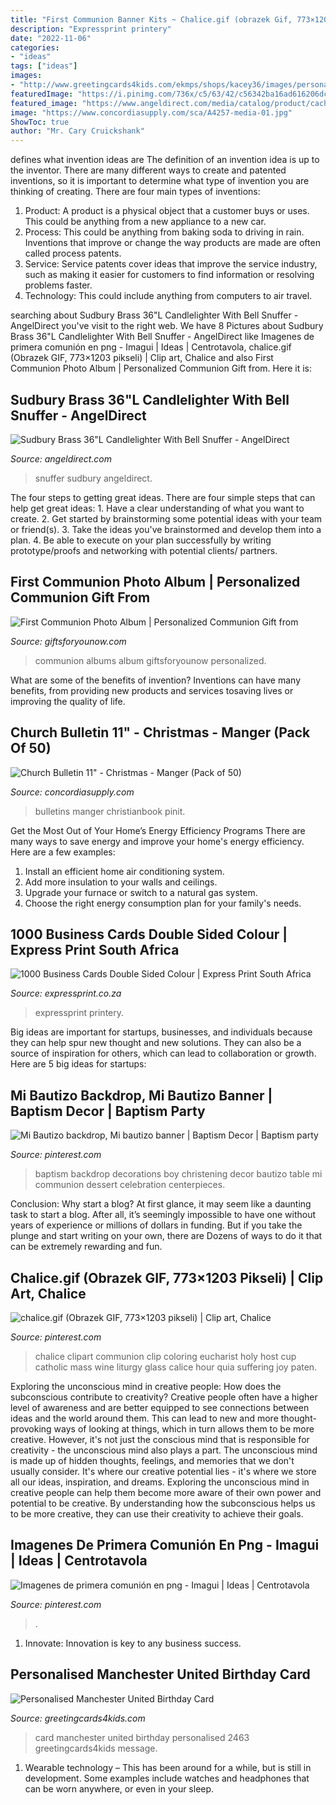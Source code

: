 ```yaml
---
title: "First Communion Banner Kits ~ Chalice.gif (obrazek Gif, 773×1203 Pikseli)"
description: "Expressprint printery"
date: "2022-11-06"
categories:
- "ideas"
tags: ["ideas"]
images:
- "http://www.greetingcards4kids.com/ekmps/shops/kacey36/images/personalised-manchester-united-birthday-card-2463-p[ekm]707x999[ekm].jpg"
featuredImage: "https://i.pinimg.com/736x/c5/63/42/c56342ba16ad616206dc606c56fe5e97.jpg"
featured_image: "https://www.angeldirect.com/media/catalog/product/cache/1/image/363x/040ec09b1e35df139433887a97daa66f/s/u/sudbury-brass-36-inch-candlelighter-with-bell-snuffer-sb5-3_2.jpg"
image: "https://www.concordiasupply.com/sca/A4257-media-01.jpg"
ShowToc: true
author: "Mr. Cary Cruickshank"
---
```



defines what invention ideas are
The definition of an invention idea is up to the inventor. 
There are many different ways to create and patented inventions, so it is important to determine what type of invention you are thinking of creating. There are four main types of inventions: 
1) Product: A product is a physical object that a customer buys or uses. This could be anything from a new appliance to a new car. 
2) Process: This could be anything from baking soda to driving in rain. Inventions that improve or change the way products are made are often called process patents. 
3) Service: Service patents cover ideas that improve the service industry, such as making it easier for customers to find information or resolving problems faster. 
4) Technology: This could include anything from computers to air travel.

	

		
searching about Sudbury Brass 36&quot;L Candlelighter With Bell Snuffer - AngelDirect you've visit to the right web. We have 8 Pictures about Sudbury Brass 36&quot;L Candlelighter With Bell Snuffer - AngelDirect like Imagenes de primera comunión en png - Imagui | Ideas | Centrotavola, chalice.gif (Obrazek GIF, 773×1203 pikseli) | Clip art, Chalice and also First Communion Photo Album | Personalized Communion Gift from. Here it is:
		
    
## Sudbury Brass 36&quot;L Candlelighter With Bell Snuffer - AngelDirect

<img loading=lazy src="https://www.angeldirect.com/media/catalog/product/cache/1/image/363x/040ec09b1e35df139433887a97daa66f/s/u/sudbury-brass-36-inch-candlelighter-with-bell-snuffer-sb5-3_2.jpg" onerror="this.onerror=null;this.src='https://tse2.mm.bing.net/th?id=OIP.o4E-DNu195Tuup0NMo7t2QAAAA&amp;pid=15.1';" alt="Sudbury Brass 36&quot;L Candlelighter With Bell Snuffer - AngelDirect">

_Source: angeldirect.com_

>snuffer sudbury angeldirect. 

	

The four steps to getting great ideas.
There are four simple steps that can help get great ideas: 1. Have a clear understanding of what you want to create.
2. Get started by brainstorming some potential ideas with your team or friend(s).
3. Take the ideas you've brainstormed and develop them into a plan. 
4. Be able to execute on your plan successfully by writing prototype/proofs and networking with potential clients/ partners.

    
## First Communion Photo Album | Personalized Communion Gift From

<img loading=lazy src="http://www.giftsforyounow.com/Images/products/PhotoAlbums/g11825bL.jpg" onerror="this.onerror=null;this.src='https://tse1.mm.bing.net/th?id=OIP.4BXqCWVAC-CJ03xWSv_eegHaHa&amp;pid=15.1';" alt="First Communion Photo Album | Personalized Communion Gift from">

_Source: giftsforyounow.com_

>communion albums album giftsforyounow personalized. 

	

What are some of the benefits of invention?
Inventions can have many benefits, from providing new products and services tosaving lives or improving the quality of life.

    
## Church Bulletin 11&quot; - Christmas - Manger (Pack Of 50)

<img loading=lazy src="https://www.concordiasupply.com/sca/A4257-media-01.jpg" onerror="this.onerror=null;this.src='https://tse1.mm.bing.net/th?id=OIP.vxtKLL5EIng5WJfd7spRIwHaLc&amp;pid=15.1';" alt="Church Bulletin 11&quot; - Christmas - Manger (Pack of 50)">

_Source: concordiasupply.com_

>bulletins manger christianbook pinit. 

	

Get the Most Out of Your Home’s Energy Efficiency Programs
There are many ways to save energy and improve your home's energy efficiency. Here are a few examples:
1. Install an efficient home air conditioning system.
2. Add more insulation to your walls and ceilings.
3. Upgrade your furnace or switch to a natural gas system.
4. Choose the right energy consumption plan for your family's needs.

    
## 1000 Business Cards Double Sided Colour | Express Print South Africa

<img loading=lazy src="https://expressprint.co.za/wp-content/uploads/2020/01/express-print-17-1024x683.jpg" onerror="this.onerror=null;this.src='https://tse1.mm.bing.net/th?id=OIP.R4Ybj3nkZPMuBD2CKU7uywHaE8&amp;pid=15.1';" alt="1000 Business Cards Double Sided Colour | Express Print South Africa">

_Source: expressprint.co.za_

>expressprint printery. 

	

Big ideas are important for startups, businesses, and individuals because they can help spur new thought and new solutions. They can also be a source of inspiration for others, which can lead to collaboration or growth. Here are 5 big ideas for startups:

    
## Mi Bautizo Backdrop, Mi Bautizo Banner | Baptism Decor | Baptism Party

<img loading=lazy src="https://i.pinimg.com/736x/e4/32/71/e432719c55df3fa7d9366e05a628d161.jpg" onerror="this.onerror=null;this.src='https://tse3.mm.bing.net/th?id=OIP.Ghijaq7IdQhebauuGPrqnAHaIP&amp;pid=15.1';" alt="Mi Bautizo backdrop, Mi bautizo banner | Baptism Decor | Baptism party">

_Source: pinterest.com_

>baptism backdrop decorations boy christening decor bautizo table mi communion dessert celebration centerpieces. 

	

Conclusion: Why start a blog?
At first glance, it may seem like a daunting task to start a blog. After all, it’s seemingly impossible to have one without years of experience or millions of dollars in funding. But if you take the plunge and start writing on your own, there are Dozens of ways to do it that can be extremely rewarding and fun.

    
## Chalice.gif (Obrazek GIF, 773×1203 Pikseli) | Clip Art, Chalice

<img loading=lazy src="https://i.pinimg.com/736x/1f/05/69/1f05692f97e6249ca4747b858c645314--d-sheets-noah.jpg" onerror="this.onerror=null;this.src='https://tse2.mm.bing.net/th?id=OIP.NSwZAbQ96m8QqQZLHkG8pwHaLh&amp;pid=15.1';" alt="chalice.gif (Obrazek GIF, 773×1203 pikseli) | Clip art, Chalice">

_Source: pinterest.com_

>chalice clipart communion clip coloring eucharist holy host cup catholic mass wine liturgy glass calice hour quia suffering joy paten. 

	

Exploring the unconscious mind in creative people: How does the subconscious contribute to creativity?
Creative people often have a higher level of awareness and are better equipped to see connections between ideas and the world around them. This can lead to new and more thought-provoking ways of looking at things, which in turn allows them to be more creative. However, it's not just the conscious mind that is responsible for creativity - the unconscious mind also plays a part. The unconscious mind is made up of hidden thoughts, feelings, and memories that we don't usually consider. It's where our creative potential lies - it's where we store all our ideas, inspiration, and dreams. Exploring the unconscious mind in creative people can help them become more aware of their own power and potential to be creative. By understanding how the subconscious helps us to be more creative, they can use their creativity to achieve their goals.

    
## Imagenes De Primera Comunión En Png - Imagui | Ideas | Centrotavola

<img loading=lazy src="https://i.pinimg.com/736x/c5/63/42/c56342ba16ad616206dc606c56fe5e97.jpg" onerror="this.onerror=null;this.src='https://tse1.mm.bing.net/th?id=OIP.I6LFUwTfOz8tQMOrtqTyYQAAAA&amp;pid=15.1';" alt="Imagenes de primera comunión en png - Imagui | Ideas | Centrotavola">

_Source: pinterest.com_

>. 

	

1. Innovate: Innovation is key to any business success.

    
## Personalised Manchester United Birthday Card

<img loading=lazy src="http://www.greetingcards4kids.com/ekmps/shops/kacey36/images/personalised-manchester-united-birthday-card-2463-p[ekm]707x999[ekm].jpg" onerror="this.onerror=null;this.src='https://tse4.mm.bing.net/th?id=OIP.8eD5XIvu2vUwspZxTAez4wDSEp&amp;pid=15.1';" alt="Personalised Manchester United Birthday Card">

_Source: greetingcards4kids.com_

>card manchester united birthday personalised 2463 greetingcards4kids message. 

	

1. Wearable technology – This has been around for a while, but is still in development. Some examples include watches and headphones that can be worn anywhere, or even in your sleep.

